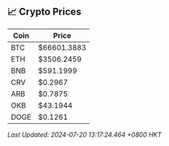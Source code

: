 ## 📈 Crypto Prices

| Coin | Price |
| ---- | ----- |
| BTC | $66601.3883 |
| ETH | $3506.2459 |
| BNB | $591.1999 |
| CRV | $0.2967 |
| ARB | $0.7875 |
| OKB | $43.1944 |
| DOGE | $0.1261 |

_Last Updated: 2024-07-20 13:17:24.464 +0800 HKT_